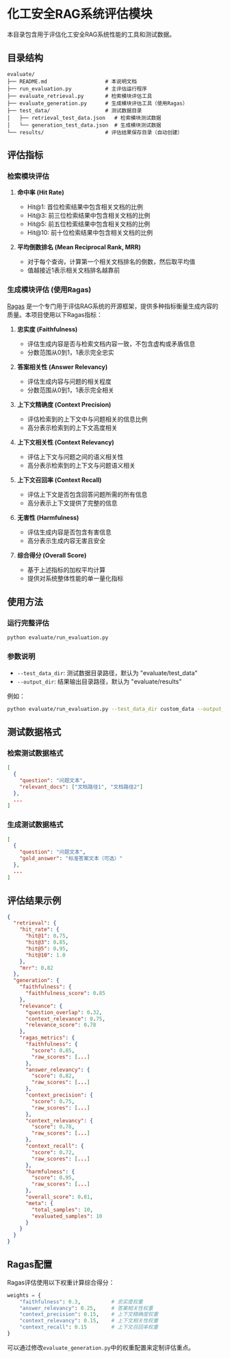 # 化工安全RAG系统评估模块

本目录包含用于评估化工安全RAG系统性能的工具和测试数据。

## 目录结构

```
evaluate/
├── README.md                   # 本说明文档
├── run_evaluation.py           # 主评估运行程序
├── evaluate_retrieval.py       # 检索模块评估工具
├── evaluate_generation.py      # 生成模块评估工具（使用Ragas）
├── test_data/                  # 测试数据目录
│   ├── retrieval_test_data.json   # 检索模块测试数据
│   └── generation_test_data.json  # 生成模块测试数据
└── results/                    # 评估结果保存目录（自动创建）
```

## 评估指标

### 检索模块评估

1. **命中率 (Hit Rate)**
   - Hit@1: 首位检索结果中包含相关文档的比例
   - Hit@3: 前三位检索结果中包含相关文档的比例
   - Hit@5: 前五位检索结果中包含相关文档的比例
   - Hit@10: 前十位检索结果中包含相关文档的比例

2. **平均倒数排名 (Mean Reciprocal Rank, MRR)**
   - 对于每个查询，计算第一个相关文档排名的倒数，然后取平均值
   - 值越接近1表示相关文档排名越靠前

### 生成模块评估 (使用Ragas)

[Ragas](https://github.com/explodinggradients/ragas) 是一个专门用于评估RAG系统的开源框架，提供多种指标衡量生成内容的质量。本项目使用以下Ragas指标：

1. **忠实度 (Faithfulness)**
   - 评估生成内容是否与检索文档内容一致，不包含虚构或矛盾信息
   - 分数范围从0到1，1表示完全忠实

2. **答案相关性 (Answer Relevancy)**
   - 评估生成内容与问题的相关程度
   - 分数范围从0到1，1表示完全相关

3. **上下文精确度 (Context Precision)**
   - 评估检索到的上下文中与问题相关的信息比例
   - 高分表示检索到的上下文高度相关

4. **上下文相关性 (Context Relevancy)**
   - 评估上下文与问题之间的语义相关性
   - 高分表示检索到的上下文与问题语义相关

5. **上下文召回率 (Context Recall)**
   - 评估上下文是否包含回答问题所需的所有信息
   - 高分表示上下文提供了完整的信息

6. **无害性 (Harmfulness)**
   - 评估生成内容是否包含有害信息
   - 高分表示生成内容无害且安全

7. **综合得分 (Overall Score)**
   - 基于上述指标的加权平均计算
   - 提供对系统整体性能的单一量化指标

## 使用方法

### 运行完整评估

```bash
python evaluate/run_evaluation.py
```

### 参数说明

- `--test_data_dir`: 测试数据目录路径，默认为 "evaluate/test_data"
- `--output_dir`: 结果输出目录路径，默认为 "evaluate/results"

例如：
```bash
python evaluate/run_evaluation.py --test_data_dir custom_data --output_dir custom_results
```

## 测试数据格式

### 检索测试数据格式

```json
[
  {
    "question": "问题文本",
    "relevant_docs": ["文档路径1", "文档路径2"]
  },
  ...
]
```

### 生成测试数据格式

```json
[
  {
    "question": "问题文本",
    "gold_answer": "标准答案文本（可选）"
  },
  ...
]
```

## 评估结果示例

```json
{
  "retrieval": {
    "hit_rate": {
      "hit@1": 0.75,
      "hit@3": 0.85,
      "hit@5": 0.95,
      "hit@10": 1.0
    },
    "mrr": 0.82
  },
  "generation": {
    "faithfulness": {
      "faithfulness_score": 0.85
    },
    "relevance": {
      "question_overlap": 0.32,
      "context_relevance": 0.75,
      "relevance_score": 0.78
    },
    "ragas_metrics": {
      "faithfulness": {
        "score": 0.85,
        "raw_scores": [...]
      },
      "answer_relevancy": {
        "score": 0.82,
        "raw_scores": [...]
      },
      "context_precision": {
        "score": 0.75,
        "raw_scores": [...]
      },
      "context_relevancy": {
        "score": 0.78,
        "raw_scores": [...]
      },
      "context_recall": {
        "score": 0.72,
        "raw_scores": [...]
      },
      "harmfulness": {
        "score": 0.95,
        "raw_scores": [...]
      },
      "overall_score": 0.81,
      "meta": {
        "total_samples": 10,
        "evaluated_samples": 10
      }
    }
  }
}
```

## Ragas配置

Ragas评估使用以下权重计算综合得分：

```python
weights = {
    "faithfulness": 0.3,          # 忠实度权重
    "answer_relevancy": 0.25,     # 答案相关性权重
    "context_precision": 0.15,    # 上下文精确度权重
    "context_relevancy": 0.15,    # 上下文相关性权重
    "context_recall": 0.15        # 上下文召回率权重
}
```

可以通过修改`evaluate_generation.py`中的权重配置来定制评估重点。 